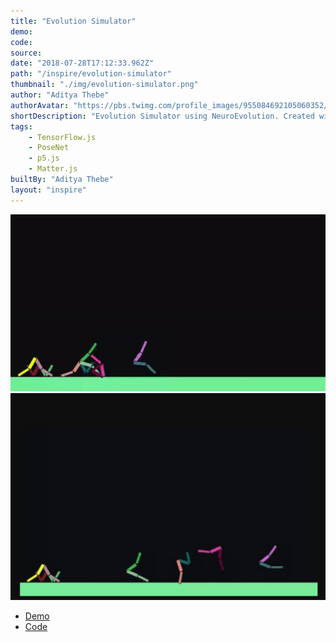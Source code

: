```yaml
---
title: "Evolution Simulator"
demo:
code:
source: 
date: "2018-07-28T17:12:33.962Z"
path: "/inspire/evolution-simulator"
thumbnail: "./img/evolution-simulator.png"
author: "Aditya Thebe"
authorAvatar: "https://pbs.twimg.com/profile_images/955084692105060352/EdQsyRYc_400x400.jpg"
shortDescription: "Evolution Simulator using NeuroEvolution. Created with Matter.js, p5.js and Tensorflow.js"
tags:
    - TensorFlow.js
    - PoseNet
    - p5.js
    - Matter.js
builtBy: "Aditya Thebe"
layout: "inspire"
---
```


![Animation](./img/evolution-simulator.gif)
![Animation](./img/evolution-simulator.png)

* [Demo](https://adityathebe.github.io/evolutionSimulator/)
* [Code](https://github.com/adityathebe/evolutionSimulator)
